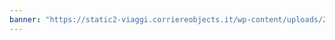 ```yaml
---
banner: "https://static2-viaggi.corriereobjects.it/wp-content/uploads/2021/05/iStock-1219554838.jpg?v=434139"
---
```

